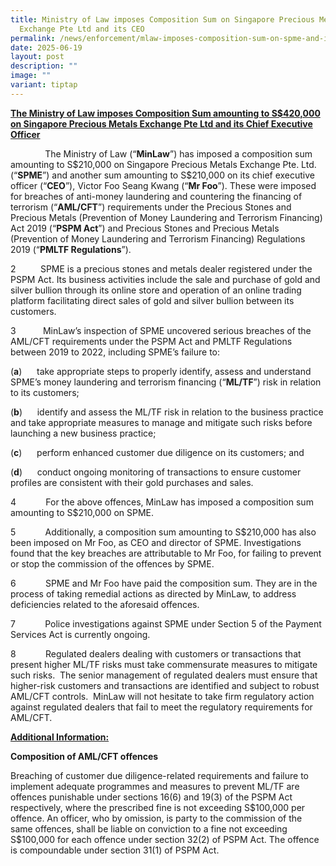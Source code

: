 ```yaml
---
title: Ministry of Law imposes Composition Sum on Singapore Precious Metals
  Exchange Pte Ltd and its CEO
permalink: /news/enforcement/mlaw-imposes-composition-sum-on-spme-and-its-ceo/
date: 2025-06-19
layout: post
description: ""
image: ""
variant: tiptap
---
```

<p><strong><u>The Ministry of Law imposes Composition Sum amounting to S$420,000 on Singapore Precious Metals Exchange Pte Ltd and its Chief Executive Officer</u></strong>
</p>
<p></p>
<p>&nbsp; &nbsp;&nbsp;&nbsp;&nbsp;&nbsp;&nbsp; &nbsp; &nbsp;&nbsp;&nbsp;The
Ministry of Law (“<strong>MinLaw</strong>”) has imposed a composition sum
amounting to S$210,000 on Singapore Precious Metals Exchange Pte. Ltd.
(“<strong>SPME</strong>”) and another sum amounting to S$210,000 on its
chief executive officer (“<strong>CEO</strong>”), Victor Foo Seang Kwang
(“<strong>Mr Foo</strong>”). These were imposed for breaches of anti-money
laundering and countering the financing of terrorism (“<strong>AML/CFT</strong>”)
requirements under the Precious Stones and Precious Metals (Prevention
of Money Laundering and Terrorism Financing) Act 2019 (“<strong>PSPM Act</strong>”)
and Precious Stones and Precious Metals (Prevention of Money Laundering
and Terrorism Financing) Regulations 2019 (“<strong>PMLTF Regulations</strong>”).</p>
<p>2&nbsp;&nbsp;&nbsp;&nbsp;&nbsp;&nbsp;&nbsp;&nbsp;&nbsp; SPME is a precious
stones and metals dealer registered under the PSPM Act. Its business activities
include the sale and purchase of gold and silver bullion through its online
store and operation of an online trading platform facilitating direct sales
of gold and silver bullion between its customers.</p>
<p></p>
<p>3&nbsp;&nbsp;&nbsp;&nbsp;&nbsp;&nbsp;&nbsp;&nbsp;&nbsp;&nbsp;&nbsp;MinLaw’s
inspection of SPME uncovered serious breaches of the AML/CFT requirements
under the PSPM Act and PMLTF Regulations between 2019 to 2022, including
SPME’s failure to:&nbsp;</p>
<p></p>
<p>(<strong>a</strong>)&nbsp;&nbsp;&nbsp;&nbsp;&nbsp; take appropriate steps
to properly identify, assess and understand SPME’s money laundering and
terrorism financing (“<strong>ML/TF</strong>”) risk in relation to its
customers;</p>
<p></p>
<p>(<strong>b</strong>)&nbsp;&nbsp;&nbsp;&nbsp;&nbsp; identify and assess
the ML/TF risk in relation to the business practice and take appropriate
measures to manage and mitigate such risks before launching a new business
practice;</p>
<p></p>
<p>(<strong>c</strong>)&nbsp;&nbsp;&nbsp;&nbsp;&nbsp; perform enhanced customer
due diligence on its customers; and</p>
<p></p>
<p>(<strong>d</strong>)&nbsp;&nbsp;&nbsp;&nbsp;&nbsp; conduct ongoing monitoring
of transactions to ensure customer profiles are consistent with their gold
purchases and sales.</p>
<p></p>
<p>4&nbsp;&nbsp;&nbsp;&nbsp;&nbsp;&nbsp;&nbsp;&nbsp;&nbsp;&nbsp;&nbsp;&nbsp;For
the above offences, MinLaw has imposed a composition sum amounting to S$210,000
on SPME.</p>
<p></p>
<p>5&nbsp;&nbsp;&nbsp;&nbsp;&nbsp;&nbsp;&nbsp;&nbsp;&nbsp;&nbsp;&nbsp;&nbsp;Additionally,
a composition sum amounting to S$210,000 has also been imposed on Mr Foo,
as CEO and director of SPME. Investigations found that the key breaches
are attributable to Mr Foo, for failing to prevent or stop the commission
of the offences by SPME.&nbsp;</p>
<p></p>
<p>6&nbsp;&nbsp;&nbsp;&nbsp;&nbsp;&nbsp;&nbsp;&nbsp;&nbsp;&nbsp;&nbsp;&nbsp;SPME
and Mr Foo have paid the composition sum. They are in the process of taking
remedial actions as directed by MinLaw, to address deficiencies related
to the aforesaid offences.</p>
<p></p>
<p>7&nbsp;&nbsp;&nbsp;&nbsp;&nbsp;&nbsp;&nbsp;&nbsp;&nbsp;&nbsp;&nbsp;&nbsp;Police
investigations against SPME under Section 5 of the Payment Services Act
is currently ongoing.</p>
<p></p>
<p>8&nbsp;&nbsp;&nbsp;&nbsp;&nbsp;&nbsp;&nbsp;&nbsp;&nbsp;&nbsp;&nbsp;&nbsp;Regulated
dealers dealing with customers or transactions that present higher ML/TF
risks must take commensurate measures to mitigate such risks.&nbsp; The
senior management of regulated dealers must ensure that higher-risk customers
and transactions are identified and subject to robust AML/CFT controls.&nbsp;
MinLaw will not hesitate to take firm regulatory action against regulated
dealers that fail to meet the regulatory requirements for AML/CFT.&nbsp;&nbsp;&nbsp;&nbsp;&nbsp;&nbsp;&nbsp;&nbsp;&nbsp;&nbsp;&nbsp;&nbsp;&nbsp;&nbsp;&nbsp;&nbsp;&nbsp;</p>
<p><strong><u>Additional Information:</u></strong>
</p>
<p></p>
<p><strong>Composition of AML/CFT offences</strong>
</p>
<p></p>
<p>Breaching of customer due diligence-related requirements and failure to
implement adequate programmes and measures to prevent ML/TF are offences
punishable under sections 16(6) and 19(3) of the PSPM Act respectively,
where the prescribed fine is not exceeding S$100,000 per offence. An officer,
who by omission, is party to the commission of the same offences, shall
be liable on conviction to a fine not exceeding S$100,000 for each offence
under section 32(2) of PSPM Act. The offence is compoundable under section
31(1) of PSPM Act.</p>
